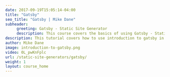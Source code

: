 ```yaml
---
date: 2017-09-19T15:05:14-04:00
title: "Gatsby"
seo_title: "Gatsby | Mike Dane"
subheader:
     greeting: Gatsby - Static Site Generator
     description: This course covers the basics of using Gatsby - Static Site Generator. Work your way through the videos/articles and I'll teach you everything you need to know to create a professional and scalable website or blog!
description: This tutorial covers how to use introduction to gatsby in Gatsby -  Static Site Generator.
author: Mike Dane
image: introduction-to-gatsby.png
video: 0L_pwKnFplc
url: /static-site-generators/gatsby/
weight: 1
layout: course_home
---
```

